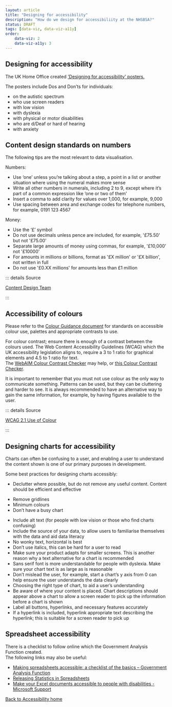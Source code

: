 ```yaml
---
layout: article
title: "Designing for accessibility"
description: "How do we design for accessibiliity at the NHSBSA?"
status: DRAFT
tags: [data-viz, data-viz-a11y]
order:
    data-viz: 2
    data-viz-a11y: 3
---
```

## Designing for accessibility  

The UK Home Office created ['Designing for accessibility' posters.][home office posters] 

The posters include Dos and Don’ts for individuals:  
- on the autistic spectrum
- who use screen readers
- with low vision
- with dyslexia
- with physical or motor disabilities
- who are d/Deaf or hard of hearing
- with anxiety  
  
## Content design standards on numbers  

The following tips are the most relevant to data visualisation.  

Numbers:  
- Use ‘one’ unless you’re talking about a step, a point in a list or another situation where using the numeral makes more sense 
- Write all other numbers in numerals, including 2 to 9, except where it’s part of a common expression like ‘one or two of them’ 
- Insert a comma to add clarity for values over 1,000, for example, 9,000
- Use spacing between area and exchange codes for telephone numbers, for example, 0191 123 4567  

Money:
- Use the ‘£’ symbol  
- Do not use decimals unless pence are included, for example, '£75.50' but not '£75.00' 
- Separate large amounts of money using commas, for example, '£10,000' not '£10000' 
- For amounts in millions or billions, format as '£X million' or '£X billion', not written in full 
- Do not use '£0.XX millions' for amounts less than £1 million  

::: details Source
 
[Content Design Team ][numbers 1]

::: 


## Accessibility of colours  
Please refer to the [Colour Guidance document](../../colour/) for standards on accessible colour use, palettes and appropriate contrasts to use.  


For colour contrast; ensure there is enough of a contrast between the colours used. The Web Content Accessibility Guidelines (WCAG) which the UK accessibility legislation aligns to, require a 3 to 1 ratio for graphical elements and 4.5 to 1 ratio for text.  
The [WebAIM Colour Contrast Checker][webaim 1] may help, or [this Colour Contrast Checker][webaim 2].  

  
It is important to remember that you must not use colour as the only way to communicate something. Patterns can be used, but they can be cluttering and harder to see. It is always recommended to have an alternative way to gain the same information, for example, by having figures available to the user.  
  
::: details Source
 
[WCAG 2.1 Use of Colour][use of colour]

:::



## Designing charts for accessibility  
  
Charts can often be confusing to a user, and enabling a user to understand the content shown is one of our primary purposes in development.  

Some best practices for designing charts accessibly:  
- Declutter where possible, but do not remove any useful content. Content should be efficient and effective
* Remove gridlines 
* Minimum colours
* Don’t have a busy chart  
- Include alt text (for people with low vision or those who find charts confusing)
- Include the source of your data, to allow users to familiarise themselves with the data and aid data literacy
- No wonky text, horizontal is best
- Don’t use italics, this can be hard for a user to read
- Make sure your product adapts for smaller screens. This is another reason why a text alternative for a chart is recommended
- Sans serif font is more understandable for people with dyslexia. Make sure your chart text is as large as is reasonable
- Don’t mislead the user, for example, start a chart’s y axis from 0 can help ensure the user understands the data clearly
- Choosing the right type of chart, to aid a user’s understanding
- Be aware of where your content is placed. Chart descriptions should appear above a chart to allow a screen reader to pick up the information before a chart is shown
- Label all buttons, hyperlinks, and necessary features accurately
- If a hyperlink is included, hyperlink appropriate text describing the hyperlink; this is suitable for a screen reader to pick up

## Spreadsheet accessibility  
  
There is a checklist to follow online which the Government Analysis Function created.  
The following links may also be useful:  
- [Making spreadsheets accessible: a checklist of the basics – Government Analysis Function][gov 1]
- [Releasing Statistics in Spreadsheets][gov 2] 
- [Make your Excel documents accessible to people with disabilities - Microsoft Support][microsoft]  
  
    
[Back to Accessibility home](../a11y/)



[home office posters]: https://github.com/UKHomeOffice/posters/blob/master/accessibility/dos-donts/posters_en-UK/accessibility-posters-set.pdf
[gov 1]: https://analysisfunction.civilservice.gov.uk/policy-store/making-spreadsheets-accessible-a-brief-checklist-of-the-basics/
[gov 2]: https://analysisfunction.civilservice.gov.uk/policy-store/releasing-statistics-in-spreadsheets/
[microsoft]: https://support.microsoft.com/en-us/office/make-your-excel-documents-accessible-to-people-with-disabilities-6cc05fc5-1314-48b5-8eb3-683e49b3e593
[numbers 1]: https://nhsbsauk.sharepoint.com/sites/DigitalContentDesignTeam/SitePages/NHSBSA-digital-style-guide-and-standards.aspx
[webaim 1]: https://webaim.org/resources/contrastchecker/
[webaim 2]: https://contrastchecker.com/
[use of colour]: https://www.w3.org/TR/WCAG21/#use-of-color